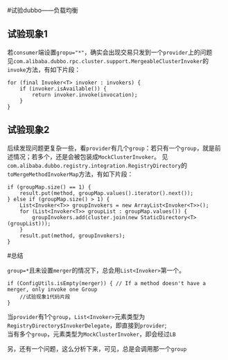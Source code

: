 #试验dubbo——负载均衡

## 试验现象1

若```consumer```端设置```gropu="*"```，确实会出现交易只发到一个```provider```上的问题  
见```com.alibaba.dubbo.rpc.cluster.support.MergeableClusterInvoker```的```invoke```方法，有如下片段：
```
for (final Invoker<T> invoker : invokers) {
    if (invoker.isAvailable()) {
        return invoker.invoke(invocation);
    }
}
```

## 试验现象2

后续发现问题更复杂一些，看```provider```有几个```group```：若只有一个```group```，就是前述情况；若多个，还是会被包装成```MockClusterInvoker```。
见```com.alibaba.dubbo.registry.integration.RegistryDirectory```的```toMergeMethodInvokerMap```方法，有如下片段：
```
if (groupMap.size() == 1) {
    result.put(method, groupMap.values().iterator().next());
} else if (groupMap.size() > 1) {
    List<Invoker<T>> groupInvokers = new ArrayList<Invoker<T>>();
    for (List<Invoker<T>> groupList : groupMap.values()) {
        groupInvokers.add(cluster.join(new StaticDirectory<T>(groupList)));
    }
    result.put(method, groupInvokers);
}
```

#总结

```group=*```且未设置```merger```的情况下，总会用```List<Invoker>```第一个。
```
if (ConfigUtils.isEmpty(merger)) { // If a method doesn't have a merger, only invoke one Group
    //试验现象1代码片段
}
```
当```provider```有1个```group```，```List<Invoker>```元素类型为```RegistryDirectory$InvokerDelegate```，即直接到```provider```;  
当有多个```group```，元素类型为```MockClusterInvoker```，即会经过```LB```

另，还有一个问题，这么分析下来，可见，总是会调用那一个```group```